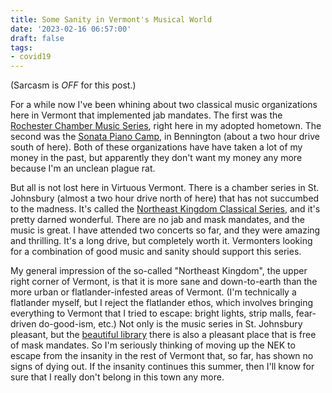 ```yaml
---
title: Some Sanity in Vermont's Musical World
date: '2023-02-16 06:57:00'
draft: false
tags:
- covid19
---
```


(Sarcasm is *OFF* for this post.)

For a while now I've been whining about two classical music organizations here in Vermont
that implemented jab mandates.  The first was the
[Rochester Chamber Music Series](https://rcmsvt.org/), right here in my adopted
hometown. The second was the [Sonata Piano Camp](https://www.sonatina.com/),
in Bennington (about a two hour drive south of here).  Both of these organizations
have have taken a lot of my money in the past, but apparently they
don't want my money any more because I'm an unclean plague rat.

But all is not lost here in Virtuous Vermont.  There is a chamber
series in St. Johnsbury (almost a two hour drive north of here) that
has not succumbed to the madness.  It's called the
[Northeast Kingdom Classical Series](https://www.nekclassicalseries.org/), and it's
pretty darned wonderful.  There are no jab and mask mandates, and the
music is great.  I have attended two concerts so far, and they were
amazing and thrilling.  It's a long drive, but completely worth
it.  Vermonters looking for a combination of good music and sanity
should support this series.

My general impression of the so-called "Northeast Kingdom", the upper
right corner of Vermont, is that it is more sane and
down-to-earth than the more urban or flatlander-infested areas of
Vermont.  (I'm technically a flatlander myself, but I reject the
flatlander ethos, which involves bringing everything to Vermont that I
tried to escape: bright lights, strip malls, fear-driven do-good-ism,
etc.) Not only is the music series in St. Johnsbury pleasant, but the
[beautiful library](https://www.stjathenaeum.org/)
there is also a pleasant place that is free of mask
mandates.  So I'm seriously
thinking of moving up the NEK to escape from the insanity in the rest of
Vermont that, so far, has shown no signs of dying out.  If the
insanity continues this summer, then I'll know for sure that I really
don't belong in this town any more.

